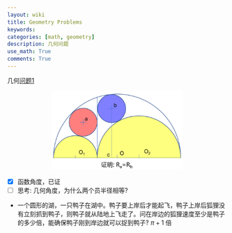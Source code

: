 ```yaml
---
layout: wiki
title: Geometry Problems
keywords: 
categories: [math, geometry]
description: 几何问题
use_math: True
comments: True
---
```



几何[问题1](https://www.zhihu.com/question/303011296/answer/2142213123)

<div align="center"><img width="300" src="https://raw.githubusercontent.com/LfqGithub/LfqGithub.github.io/master/images/math/cycle-in-cycle.png"/></div>

- [x] 函数角度，已证
- [ ] 思考: 几何角度，为什么两个员半径相等?

- 一个圆形的湖，一只鸭子在湖中。鸭子要上岸后才能起飞，鸭子上岸后狐狸没有立刻抓到鸭子，则鸭子就从陆地上飞走了。问在岸边的狐狸速度至少是鸭子的多少倍，能确保鸭子刚到岸边就可以捉到鸭子? $\pi+1$ 倍
